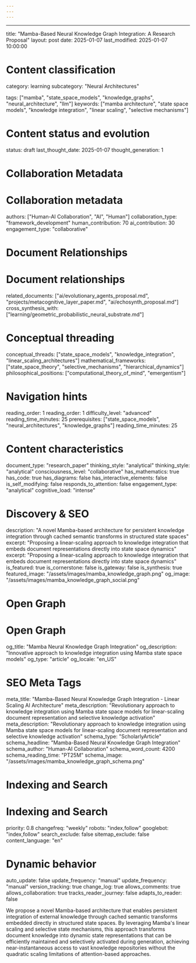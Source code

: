```yaml
---
---
---
```

---
title: "Mamba-Based Neural Knowledge Graph Integration: A Research Proposal"
layout: post
date: 2025-01-07
last_modified: 2025-01-07 10:00:00

# Content classification
category: learning
subcategory: "Neural Architectures"

tags: ["mamba", "state_space_models", "knowledge_graphs", "neural_architecture", "llm"]
keywords: ["mamba architecture", "state space models", "knowledge integration", "linear scaling", "selective mechanisms"]

# Content status and evolution
status: draft
last_thought_date: 2025-01-07
thought_generation: 1
# Collaboration Metadata

# Collaboration metadata
authors: ["Human-AI Collaboration", "AI", "Human"]
collaboration_type: "framework_development"
human_contribution: 70
ai_contribution: 30
engagement_type: "collaborative"
# Document Relationships

# Document relationships
related_documents: ["ai/evolutionary_agents_proposal.md", "projects/metacognitive_layer_paper.md", "ai/echosynth_proposal.md"]
cross_synthesis_with: ["learning/geometric_probabilistic_neural_substrate.md"]

# Conceptual threading
conceptual_threads: ["state_space_models", "knowledge_integration", "linear_scaling_architectures"]
mathematical_frameworks: ["state_space_theory", "selective_mechanisms", "hierarchical_dynamics"]
philosophical_positions: ["computational_theory_of_mind", "emergentism"]

# Navigation hints
reading_order: 1
reading_order: 1
difficulty_level: "advanced"
reading_time_minutes: 25
prerequisites: ["state_space_models", "neural_architectures", "knowledge_graphs"]
reading_time_minutes: 25


# Content characteristics
document_type: "research_paper"
thinking_style: "analytical"
thinking_style: "analytical"
consciousness_level: "collaborative"
has_mathematics: true
has_code: true
has_diagrams: false
has_interactive_elements: false
is_self_modifying: false
responds_to_attention: false
engagement_type: "analytical"
cognitive_load: "intense"

# Discovery & SEO
description: "A novel Mamba-based architecture for persistent knowledge integration through cached semantic transforms in structured state spaces"
excerpt: "Proposing a linear-scaling approach to knowledge integration that embeds document representations directly into state space dynamics"
excerpt: "Proposing a linear-scaling approach to knowledge integration that embeds document representations directly into state space dynamics"
is_featured: true
is_cornerstone: false
is_gateway: false
is_synthesis: true
featured_image: "/assets/images/mamba_knowledge_graph.png"
og_image: "/assets/images/mamba_knowledge_graph_social.png"
# Open Graph
# Open Graph
og_title: "Mamba Neural Knowledge Graph Integration"
og_description: "Innovative approach to knowledge integration using Mamba state space models"
og_type: "article"
og_locale: "en_US"

# SEO Meta Tags
meta_title: "Mamba-Based Neural Knowledge Graph Integration - Linear Scaling AI Architecture"
meta_description: "Revolutionary approach to knowledge integration using Mamba state space models for linear-scaling document representation and selective knowledge activation"
meta_description: "Revolutionary approach to knowledge integration using Mamba state space models for linear-scaling document representation and selective knowledge activation"
schema_type: "ScholarlyArticle"
schema_headline: "Mamba-Based Neural Knowledge Graph Integration"
schema_author: "Human-AI Collaboration"
schema_word_count: 4200
schema_reading_time: "PT25M"
schema_image: "/assets/images/mamba_knowledge_graph_schema.png"
# Indexing and Search
# Indexing and Search
priority: 0.8
changefreq: "weekly"
robots: "index,follow"
googlebot: "index,follow"
search_exclude: false
sitemap_exclude: false
content_language: "en"

# Dynamic behavior
auto_update: false
update_frequency: "manual"
update_frequency: "manual"
version_tracking: true
change_log: true
allows_comments: true
allows_collaboration: true
tracks_reader_journey: false
adapts_to_reader: false

We propose a novel Mamba-based architecture that enables persistent integration of external knowledge through cached semantic transforms embedded directly in structured state spaces. By leveraging Mamba's linear scaling and selective state mechanisms, this approach transforms document knowledge into dynamic state representations that can be efficiently maintained and selectively activated during generation, achieving near-instantaneous access to vast knowledge repositories without the quadratic scaling limitations of attention-based approaches.